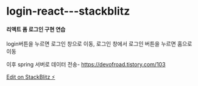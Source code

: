 # login-react---stackblitz

#### 리액트 폼 로그인 구현 연습

login버튼을 누르면 로그인 창으로 이동,
로그인 창에서 로그인 버튼을 누르면 홈으로 이동

이후 spring 서버로 데이터 전송-
https://devofroad.tistory.com/103

[Edit on StackBlitz ⚡️](https://stackblitz.com/edit/react-rp28eu)
